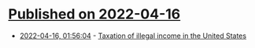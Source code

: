 # [Published on 2022-04-16](index.md)

* [2022-04-16, 01:56:04](https://news.ycombinator.com/item?id=31048436) - [Taxation of illegal income in the United States](https://en.wikipedia.org/wiki/Taxation_of_illegal_income_in_the_United_States)
